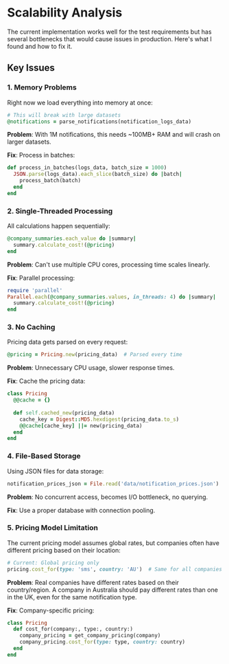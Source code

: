 # Scalability Analysis

The current implementation works well for the test requirements but has several bottlenecks that would cause issues in production. Here's what I found and how to fix it.

## Key Issues

### 1. Memory Problems
Right now we load everything into memory at once:
```ruby
# This will break with large datasets
@notifications = parse_notifications(notification_logs_data)
```

**Problem**: With 1M notifications, this needs ~100MB+ RAM and will crash on larger datasets.

**Fix**: Process in batches:
```ruby
def process_in_batches(logs_data, batch_size = 1000)
  JSON.parse(logs_data).each_slice(batch_size) do |batch|
    process_batch(batch)
  end
end
```

### 2. Single-Threaded Processing
All calculations happen sequentially:
```ruby
@company_summaries.each_value do |summary|
  summary.calculate_cost!(@pricing)
end
```

**Problem**: Can't use multiple CPU cores, processing time scales linearly.

**Fix**: Parallel processing:
```ruby
require 'parallel'
Parallel.each(@company_summaries.values, in_threads: 4) do |summary|
  summary.calculate_cost!(@pricing)
end
```

### 3. No Caching
Pricing data gets parsed on every request:
```ruby
@pricing = Pricing.new(pricing_data)  # Parsed every time
```

**Problem**: Unnecessary CPU usage, slower response times.

**Fix**: Cache the pricing data:
```ruby
class Pricing
  @@cache = {}
  
  def self.cached_new(pricing_data)
    cache_key = Digest::MD5.hexdigest(pricing_data.to_s)
    @@cache[cache_key] ||= new(pricing_data)
  end
end
```

### 4. File-Based Storage
Using JSON files for data storage:
```ruby
notification_prices_json = File.read('data/notification_prices.json')
```

**Problem**: No concurrent access, becomes I/O bottleneck, no querying.

**Fix**: Use a proper database with connection pooling.

### 5. Pricing Model Limitation
The current pricing model assumes global rates, but companies often have different pricing based on their location:

```ruby
# Current: Global pricing only
pricing.cost_for(type: 'sms', country: 'AU')  # Same for all companies
```

**Problem**: Real companies have different rates based on their country/region. A company in Australia should pay different rates than one in the UK, even for the same notification type.

**Fix**: Company-specific pricing:
```ruby
class Pricing
  def cost_for(company:, type:, country:)
    company_pricing = get_company_pricing(company)
    company_pricing.cost_for(type: type, country: country)
  end
end
```
